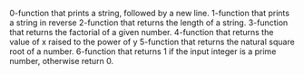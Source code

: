 0-function that prints a string, followed by a new line.
1-function that prints a string in reverse
2-function that returns the length of a string.
3-function that returns the factorial of a given number.
4-function that returns the value of x raised to the power of y
5-function that returns the natural square root of a number.
6-function that returns 1 if the input integer is a prime number, otherwise return 0.

